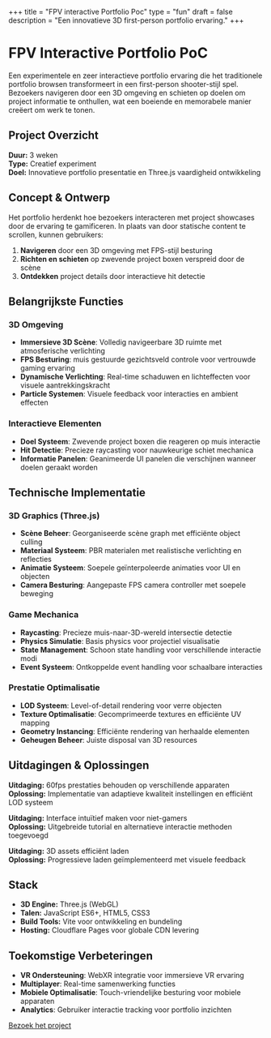 +++
title = "FPV interactive Portfolio Poc"
type = "fun"
draft = false
description = "Een innovatieve 3D first-person portfolio ervaring."
+++

# FPV Interactive Portfolio PoC

Een experimentele en zeer interactieve portfolio ervaring die het traditionele portfolio browsen transformeert in een first-person shooter-stijl spel. Bezoekers navigeren door een 3D omgeving en schieten op doelen om project informatie te onthullen, wat een boeiende en memorabele manier creëert om werk te tonen.

## Project Overzicht

**Duur:** 3 weken  
**Type:** Creatief experiment  
**Doel:** Innovatieve portfolio presentatie en Three.js vaardigheid ontwikkeling

## Concept & Ontwerp

Het portfolio herdenkt hoe bezoekers interacteren met project showcases door de ervaring te gamificeren. In plaats van door statische content te scrollen, kunnen gebruikers:

1. **Navigeren** door een 3D omgeving met FPS-stijl besturing
2. **Richten en schieten** op zwevende project boxen verspreid door de scène
3. **Ontdekken** project details door interactieve hit detectie

## Belangrijkste Functies

### 3D Omgeving
- **Immersieve 3D Scène**: Volledig navigeerbare 3D ruimte met atmosferische verlichting
- **FPS Besturing**: muis gestuurde gezichtsveld controle voor vertrouwde gaming ervaring
- **Dynamische Verlichting**: Real-time schaduwen en lichteffecten voor visuele aantrekkingskracht
- **Particle Systemen**: Visuele feedback voor interacties en ambient effecten

### Interactieve Elementen
- **Doel Systeem**: Zwevende project boxen die reageren op muis interactie
- **Hit Detectie**: Precieze raycasting voor nauwkeurige schiet mechanica
- **Informatie Panelen**: Geanimeerde UI panelen die verschijnen wanneer doelen geraakt worden

## Technische Implementatie

### 3D Graphics (Three.js)
- **Scène Beheer**: Georganiseerde scène graph met efficiënte object culling
- **Materiaal Systeem**: PBR materialen met realistische verlichting en reflecties
- **Animatie Systeem**: Soepele geïnterpoleerde animaties voor UI en objecten
- **Camera Besturing**: Aangepaste FPS camera controller met soepele beweging

### Game Mechanica
- **Raycasting**: Precieze muis-naar-3D-wereld intersectie detectie
- **Physics Simulatie**: Basis physics voor projectiel visualisatie
- **State Management**: Schoon state handling voor verschillende interactie modi
- **Event Systeem**: Ontkoppelde event handling voor schaalbare interacties

### Prestatie Optimalisatie
- **LOD Systeem**: Level-of-detail rendering voor verre objecten
- **Texture Optimalisatie**: Gecomprimeerde textures en efficiënte UV mapping
- **Geometry Instancing**: Efficiënte rendering van herhaalde elementen
- **Geheugen Beheer**: Juiste disposal van 3D resources

## Uitdagingen & Oplossingen

**Uitdaging:** 60fps prestaties behouden op verschillende apparaten  
**Oplossing:** Implementatie van adaptieve kwaliteit instellingen en efficiënt LOD systeem

**Uitdaging:** Interface intuïtief maken voor niet-gamers  
**Oplossing:** Uitgebreide tutorial en alternatieve interactie methoden toegevoegd

**Uitdaging:** 3D assets efficiënt laden  
**Oplossing:** Progressieve laden geïmplementeerd met visuele feedback


## Stack
- **3D Engine:** Three.js (WebGL)
- **Talen:** JavaScript ES6+, HTML5, CSS3
- **Build Tools:** Vite voor ontwikkeling en bundeling
- **Hosting:** Cloudflare Pages voor globale CDN levering

## Toekomstige Verbeteringen

- **VR Ondersteuning**: WebXR integratie voor immersieve VR ervaring
- **Multiplayer**: Real-time samenwerking functies
- **Mobiele Optimalisatie**: Touch-vriendelijke besturing voor mobiele apparaten
- **Analytics**: Gebruiker interactie tracking voor portfolio inzichten

[Bezoek het project](https://jo-qu.pages.dev/)
